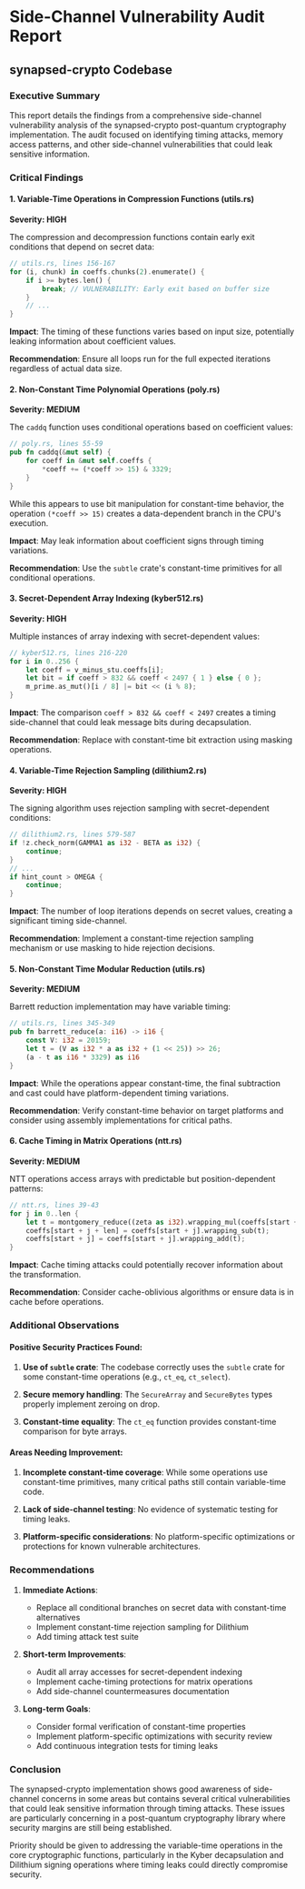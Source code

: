 # Side-Channel Vulnerability Audit Report
## synapsed-crypto Codebase

### Executive Summary

This report details the findings from a comprehensive side-channel vulnerability analysis of the synapsed-crypto post-quantum cryptography implementation. The audit focused on identifying timing attacks, memory access patterns, and other side-channel vulnerabilities that could leak sensitive information.

### Critical Findings

#### 1. Variable-Time Operations in Compression Functions (utils.rs)

**Severity: HIGH**

The compression and decompression functions contain early exit conditions that depend on secret data:

```rust
// utils.rs, lines 156-167
for (i, chunk) in coeffs.chunks(2).enumerate() {
    if i >= bytes.len() {
        break; // VULNERABILITY: Early exit based on buffer size
    }
    // ...
}
```

**Impact**: The timing of these functions varies based on input size, potentially leaking information about coefficient values.

**Recommendation**: Ensure all loops run for the full expected iterations regardless of actual data size.

#### 2. Non-Constant Time Polynomial Operations (poly.rs)

**Severity: MEDIUM**

The `caddq` function uses conditional operations based on coefficient values:

```rust
// poly.rs, lines 55-59
pub fn caddq(&mut self) {
    for coeff in &mut self.coeffs {
        *coeff += (*coeff >> 15) & 3329;
    }
}
```

While this appears to use bit manipulation for constant-time behavior, the operation `(*coeff >> 15)` creates a data-dependent branch in the CPU's execution.

**Impact**: May leak information about coefficient signs through timing variations.

**Recommendation**: Use the `subtle` crate's constant-time primitives for all conditional operations.

#### 3. Secret-Dependent Array Indexing (kyber512.rs)

**Severity: HIGH**

Multiple instances of array indexing with secret-dependent values:

```rust
// kyber512.rs, lines 216-220
for i in 0..256 {
    let coeff = v_minus_stu.coeffs[i];
    let bit = if coeff > 832 && coeff < 2497 { 1 } else { 0 };
    m_prime.as_mut()[i / 8] |= bit << (i % 8);
}
```

**Impact**: The comparison `coeff > 832 && coeff < 2497` creates a timing side-channel that could leak message bits during decapsulation.

**Recommendation**: Replace with constant-time bit extraction using masking operations.

#### 4. Variable-Time Rejection Sampling (dilithium2.rs)

**Severity: HIGH**

The signing algorithm uses rejection sampling with secret-dependent conditions:

```rust
// dilithium2.rs, lines 579-587
if !z.check_norm(GAMMA1 as i32 - BETA as i32) {
    continue;
}
// ...
if hint_count > OMEGA {
    continue;
}
```

**Impact**: The number of loop iterations depends on secret values, creating a significant timing side-channel.

**Recommendation**: Implement a constant-time rejection sampling mechanism or use masking to hide rejection decisions.

#### 5. Non-Constant Time Modular Reduction (utils.rs)

**Severity: MEDIUM**

Barrett reduction implementation may have variable timing:

```rust
// utils.rs, lines 345-349
pub fn barrett_reduce(a: i16) -> i16 {
    const V: i32 = 20159;
    let t = (V as i32 * a as i32 + (1 << 25)) >> 26;
    (a - t as i16 * 3329) as i16
}
```

**Impact**: While the operations appear constant-time, the final subtraction and cast could have platform-dependent timing variations.

**Recommendation**: Verify constant-time behavior on target platforms and consider using assembly implementations for critical paths.

#### 6. Cache Timing in Matrix Operations (ntt.rs)

**Severity: MEDIUM**

NTT operations access arrays with predictable but position-dependent patterns:

```rust
// ntt.rs, lines 39-43
for j in 0..len {
    let t = montgomery_reduce((zeta as i32).wrapping_mul(coeffs[start + j + len] as i32));
    coeffs[start + j + len] = coeffs[start + j].wrapping_sub(t);
    coeffs[start + j] = coeffs[start + j].wrapping_add(t);
}
```

**Impact**: Cache timing attacks could potentially recover information about the transformation.

**Recommendation**: Consider cache-oblivious algorithms or ensure data is in cache before operations.

### Additional Observations

#### Positive Security Practices Found:

1. **Use of `subtle` crate**: The codebase correctly uses the `subtle` crate for some constant-time operations (e.g., `ct_eq`, `ct_select`).

2. **Secure memory handling**: The `SecureArray` and `SecureBytes` types properly implement zeroing on drop.

3. **Constant-time equality**: The `ct_eq` function provides constant-time comparison for byte arrays.

#### Areas Needing Improvement:

1. **Incomplete constant-time coverage**: While some operations use constant-time primitives, many critical paths still contain variable-time code.

2. **Lack of side-channel testing**: No evidence of systematic testing for timing leaks.

3. **Platform-specific considerations**: No platform-specific optimizations or protections for known vulnerable architectures.

### Recommendations

1. **Immediate Actions**:
   - Replace all conditional branches on secret data with constant-time alternatives
   - Implement constant-time rejection sampling for Dilithium
   - Add timing attack test suite

2. **Short-term Improvements**:
   - Audit all array accesses for secret-dependent indexing
   - Implement cache-timing protections for matrix operations
   - Add side-channel countermeasures documentation

3. **Long-term Goals**:
   - Consider formal verification of constant-time properties
   - Implement platform-specific optimizations with security review
   - Add continuous integration tests for timing leaks

### Conclusion

The synapsed-crypto implementation shows good awareness of side-channel concerns in some areas but contains several critical vulnerabilities that could leak sensitive information through timing attacks. These issues are particularly concerning in a post-quantum cryptography library where security margins are still being established.

Priority should be given to addressing the variable-time operations in the core cryptographic functions, particularly in the Kyber decapsulation and Dilithium signing operations where timing leaks could directly compromise security.